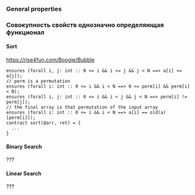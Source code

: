### General properties

### Совокупность свойств однозначно определяющая функционал

#### Sort
https://rise4fun.com/Boogie/Bubble
```
ensures (forall i, j: int :: 0 <= i && i <= j && j < N ==> a[i] <= a[j]);
// perm is a permutation
ensures (forall i: int :: 0 <= i && i < N ==> 0 <= perm[i] && perm[i] < N);
ensures (forall i, j: int :: 0 <= i && i < j && j < N ==> perm[i] != perm[j]);
// the final array is that permutation of the input array
ensures (forall i: int :: 0 <= i && i < N ==> a[i] == old(a)[perm[i]]);
contract sort(@arr, ret) = {
  ...
}
```

#### Binary Search
???

#### Linear Search
???
